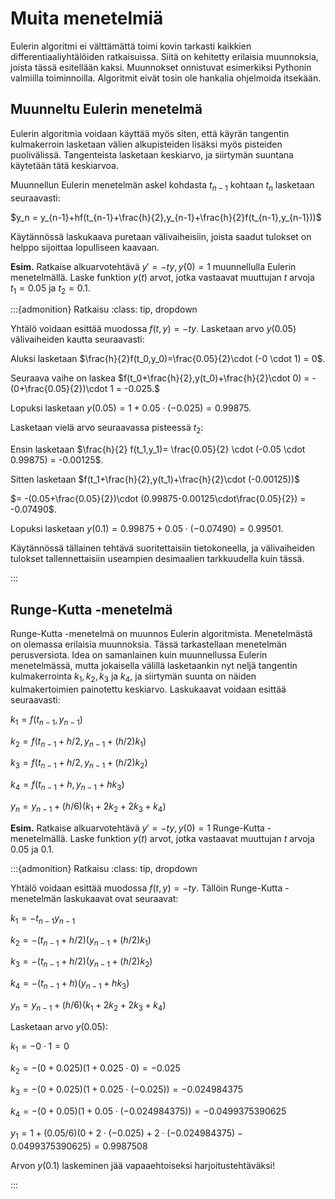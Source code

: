 # Muita menetelmiä

Eulerin algoritmi ei välttämättä toimi kovin tarkasti kaikkien differentiaaliyhtälöiden ratkaisuissa. Siitä on kehitetty erilaisia muunnoksia, joista tässä esitellään kaksi. Muunnokset onnistuvat esimerkiksi Pythonin valmiilla toiminnoilla. Algoritmit eivät tosin ole hankalia ohjelmoida itsekään.

## Muunneltu Eulerin menetelmä

Eulerin algoritmia voidaan käyttää myös siten, että käyrän tangentin kulmakerroin lasketaan välien alkupisteiden lisäksi myös pisteiden puolivälissä. Tangenteista lasketaan keskiarvo, ja siirtymän suuntana käytetään tätä keskiarvoa.

Muunnellun Eulerin menetelmän askel kohdasta $t_{n-1}$ kohtaan $t_n$ lasketaan seuraavasti: 

$y_n = y_{n-1}+hf(t_{n-1}+\frac{h}{2},y_{n-1}+\frac{h}{2}f(t_{n-1},y_{n-1}))$

Käytännössä laskukaava puretaan välivaiheisiin, joista saadut tulokset on helppo sijoittaa lopulliseen kaavaan.

**Esim.** Ratkaise alkuarvotehtävä $y'=-ty, y(0)=1$ muunnellulla Eulerin menetelmällä. Laske funktion $y(t)$ arvot, jotka vastaavat muuttujan $t$ arvoja $t_1=0.05$ ja $t_2=0.1$.

:::{admonition} Ratkaisu
:class: tip, dropdown

Yhtälö voidaan esittää muodossa $f(t,y)=-ty$. Lasketaan arvo $y(0.05)$ välivaiheiden kautta seuraavasti:

Aluksi lasketaan $\frac{h}{2}f(t_0,y_0)=\frac{0.05}{2}\cdot (-0 \cdot 1) = 0$.  

Seuraava vaihe on laskea $f(t_0+\frac{h}{2},y(t_0)+\frac{h}{2}\cdot 0) = -(0+\frac{0.05}{2})\cdot 1 = -0.025.$

Lopuksi lasketaan $y(0.05) = 1 + 0.05\cdot(-0.025) = 0.99875$.

Lasketaan vielä arvo seuraavassa pisteessä $t_2$:

Ensin lasketaan $\frac{h}{2} f(t_1,y_1)= \frac{0.05}{2} \cdot (-0.05 \cdot 0.99875) = -0.00125$.  

Sitten lasketaan $f(t_1+\frac{h}{2},y(t_1)+\frac{h}{2}\cdot (-0.00125))$  

$= -(0.05+\frac{0.05}{2})\cdot (0.99875-0.00125\cdot\frac{0.05}{2}) = -0.07490$.

Lopuksi lasketaan $y(0.1) = 0.99875 + 0.05\cdot(-0.07490) = 0.99501$.

Käytännössä tällainen tehtävä suoritettaisiin tietokoneella, ja välivaiheiden tulokset tallennettaisiin useampien desimaalien tarkkuudella kuin tässä.

:::

## Runge-Kutta -menetelmä

Runge-Kutta -menetelmä on muunnos Eulerin algoritmista. Menetelmästä on olemassa erilaisia muunnoksia. Tässä tarkastellaan menetelmän perusversiota. Idea on samanlainen kuin muunnellussa Eulerin menetelmässä, mutta jokaisella välillä lasketaankin nyt neljä tangentin kulmakerrointa $k_1, k_2, k_3$ ja $k_4$, ja siirtymän suunta on näiden kulmakertoimien painotettu keskiarvo. Laskukaavat voidaan esittää seuraavasti:

$k_1=f(t_{n-1},y_{n-1})$  

$k_2=f(t_{n-1}+h/2, y_{n-1}+(h/2) k_1)$  

$k_3=f(t_{n-1}+h/2, y_{n-1}+(h/2) k_2)$  

$k_4=f(t_{n-1}+h, y_{n-1}+h k_3)$  

$y_n = y_{n-1}+ (h/6)(k_1+2k_2+2k_3+k_4)$

**Esim.** Ratkaise alkuarvotehtävä $y'=-ty, y(0)=1$ Runge-Kutta -menetelmällä. Laske funktion $y(t)$ arvot, jotka vastaavat muuttujan $t$ arvoja $0.05$ ja $0.1$.

:::{admonition} Ratkaisu
:class: tip, dropdown

Yhtälö voidaan esittää muodossa $f(t,y)=-ty$. Tällöin Runge-Kutta -menetelmän laskukaavat ovat seuraavat:

$k_1=-t_{n-1}y_{n-1}$  

$k_2=-(t_{n-1}+h/2)(y_{n-1}+(h/2) k_1)$  

$k_3=-(t_{n-1}+h/2) (y_{n-1}+(h/2) k_2)$  

$k_4= -(t_{n-1}+h)(y_{n-1}+h k_3)$  

$y_n=y_{n-1}+(h/6)(k_1+2k_2+2k_3+k_4)$  

Lasketaan arvo $y(0.05)$:

$k_1=-0\cdot 1 = 0$  

$k_2=-(0+0.025)(1+0.025\cdot 0) = -0.025$  

$k_3=-(0+0.025) (1+0.025\cdot(-0.025)) = -0.024984375$  

$k_4=-(0+0.05)(1+0.05\cdot(-0.024984375)) = -0.0499375390625$  

$y_1=1+(0.05/6)(0+2\cdot(-0.025)+2\cdot(-0.024984375)-0.0499375390625) = 0.9987508$ 

Arvon $y(0.1)$ laskeminen jää vapaaehtoiseksi harjoitustehtäväksi!

:::
